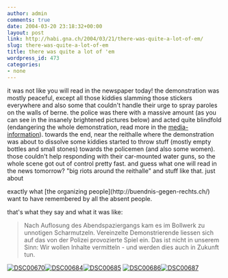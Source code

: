 ```yaml
---
author: admin
comments: true
date: 2004-03-20 23:18:32+00:00
layout: post
link: http://habi.gna.ch/2004/03/21/there-was-quite-a-lot-of-em/
slug: there-was-quite-a-lot-of-em
title: there was quite a lot of 'em
wordpress_id: 473
categories:
- none
---
```


it was not like you will read in the newspaper today!
the demonstration was mostly peaceful, except all those kiddies slamming those stickers everywhere and also some that couldn't handle their urge to spray paroles on the walls of berne.
the police was there with a massive amount (as you can see in the insanely brightened pictures below) and acted quite blindfold (endangering the whole demonstration, read more in the [media-information](http://buendnis-gegen-rechts.ch/Agenda2.htm)). 
towards the end, near the reithalle where the demonstration was about to dissolve some kiddies started to throw stuff (mostly empty bottles and small stones) towards the policemen (and also some women). those couldn't help responding with their car-mounted water guns, so the whole scene got out of control pretty fast.
and guess what one will read in the news tomorrow? "big riots around the reithalle" and stuff like that. just about 

<irony>
exactly what [the organizing people](http://buendnis-gegen-rechts.ch/) want to have remembered by all the absent people.
</irony>

that's what they say and what it was like:



<blockquote>Nach Auflosung des Abendspaziergangs kam es im Bollwerk zu unnotigen Scharmutzeln. Vereinzelte Demonstrierende liessen sich auf das von der Polizei provozierte Spiel ein. Das ist nicht in unserem Sinn: Wir wollen Inhalte vermitteln - und werden dies auch in Zukunft tun.</blockquote>



[![DSC00670](http://habi.gna.ch/blog/images/DSC00670-tm.jpg)](http://habi.gna.ch/blog/images/DSC00670.JPG)[![DSC00684](http://habi.gna.ch/blog/images/DSC00684-tm.jpg)](http://habi.gna.ch/blog/images/DSC00684.JPG)[![DSC00685](http://habi.gna.ch/blog/images/DSC00685-tm.jpg)](http://habi.gna.ch/blog/images/DSC00685.JPG)
[![DSC00686](http://habi.gna.ch/blog/images/DSC00686-tm.jpg)](http://habi.gna.ch/blog/images/DSC00686.JPG)[![DSC00687](http://habi.gna.ch/blog/images/DSC00687-tm.jpg)](http://habi.gna.ch/blog/images/DSC00687.JPG)
